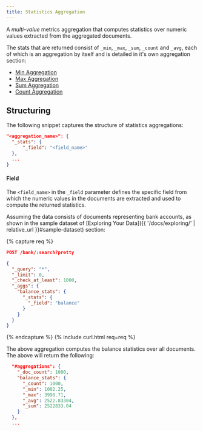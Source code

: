 ```yaml
---
title: Statistics Aggregation
---
```


A _multi-value_ metrics aggregation that computes statistics over numeric values
extracted from the aggregated documents.

The stats that are returned consist of `_min`, `_max`, `_sum`, `_count` and
`_avg`, each of which is an aggregation by itself and is detailed in it's own
aggregation section:

* [Min Aggregation](min-aggregation)
* [Max Aggregation](max-aggregation)
* [Sum Aggregation](sum-aggregation)
* [Count Aggregation](count-aggregation)


## Structuring

The following snippet captures the structure of statistics aggregations:

```json
"<aggregation_name>": {
  "_stats": {
      "_field": "<field_name>"
  },
  ...
}
```

#### Field

The `<field_name>` in the `_field` parameter defines the specific field from
which the numeric values in the documents are extracted and used to compute the
returned statistics.

Assuming the data consists of documents representing bank accounts, as shown in
the sample dataset of [Exploring Your Data]({{ '/docs/exploring/' | relative_url }}#sample-dataset)
section:

{% capture req %}

```json
POST /bank/:search?pretty

{
  "_query": "*",
  "_limit": 0,
  "_check_at_least": 1000,
  "_aggs": {
    "balance_stats": {
      "_stats": {
        "_field": "balance"
      }
    }
  }
}
```
{% endcapture %}
{% include curl.html req=req %}

The above aggregation computes the balance statistics over all documents. The
above will return the following:


```json
  "#aggregations": {
    "_doc_count": 1000,
    "balance_stats": {
      "_count": 1000,
      "_min": 1002.25,
      "_max": 3998.71,
      "_avg": 2522.83304,
      "_sum": 2522833.04
    }
  },
  ...
```
